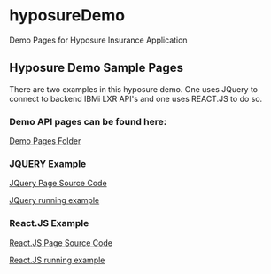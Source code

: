 # hyposureDemo
Demo Pages for Hyposure Insurance Application

## Hyposure Demo Sample Pages
There are two examples in this hyposure demo. One uses JQuery to connect to backend IBMi LXR API's and one uses REACT.JS to do so.

### Demo API pages can be found here:
[Demo Pages Folder](SimplePages/)

### JQUERY Example
[JQuery Page Source Code](SimplePages/ClientList_jQuery.html)

[JQuery running example](http://rest4i.com/HypoSureDemo/SimplePages/ClientList_jQuery.html)

### React.JS Example
[React.JS Page Source Code](SimplePages/ClientList_ReactJS.html)

[React.JS running example](http://rest4i.com/HypoSureDemo/simplepages/ClientList_ReactJS.html)
